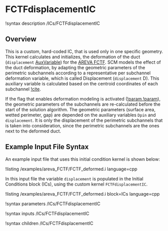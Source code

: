 # FCTFdisplacementIC

!syntax description /ICs/FCTFdisplacementIC

## Overview

<!-- -->

This is a custom, hard-coded IC, that is used only in one specific geometry. This kernel calculates and initializes, the deformation of the duct (`displacement` [AuxVariable](https://mooseframework.inl.gov/syntax/AuxVariables/index.html)) for the [AREVA FCTF](https://www.osti.gov/servlets/purl/1346027/).
SCM models the effect of the duct deformation, by adapting the geometric parameters of the perimetric subchannels according to a representative per subchannel deformation variable,
which is called Displacement (`displacement` D). This auxiliary variable is calculated based on the centroid coordinates of each subchannel [!cite](kyriakopoulos2024validation).

If the flag that enables deformation modeling is activated ([!param](/Problem/QuadSubChannel1PhaseProblem/deformation),[!param](/Problem/TriSubChannel1PhaseProblem/deformation)), the geometric parameters of the subchannels are re-calculated before the start of the solution algorithm.
The geometric parameters (surface area, wetted perimeter, gap) are depended on the auxiliary variables `Dpin` and `displacement`. It is only the displacement of the perimetric
subchannels that is taken into consideration, since the perimetric subchannels are the ones next to the deformed duct.

## Example Input File Syntax

An example input file that uses this initial condition kernel is shown below:

!listing /examples/areva_FCTF/FCTF_deformed.i language=cpp

In this input file the variable `displacement` is populated in the Initial Conditions block (ICs), using the custom kernel `FCTFdisplacementIC`.

!listing /examples/areva_FCTF/FCTF_deformed.i block=ICs language=cpp

!syntax parameters /ICs/FCTFdisplacementIC

!syntax inputs /ICs/FCTFdisplacementIC

!syntax children /ICs/FCTFdisplacementIC
